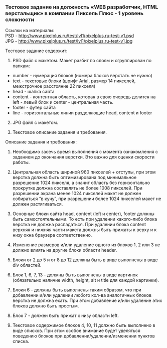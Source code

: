 ### Тестовое задание на должность «WEB разработчик, HTML верстальщик» в компании Пиксель Плюс - 1 уровень сложности

Ссылки на материалы:  
PSD - <http://www.pixelplus.ru/test/lvl1/pixelplus.ru-test-v1.psd>  
JPG - <http://www.pixelplus.ru/test/lvl1/pixelplus.ru-test-v1.jpg>  

Тестовое задание содержит:

1. PSD файл с макетом. Макет разбит по слоям и сгруппирован по папкам:
 
* number - нумерация блоков (номера блоков верстать не нужно)  
* text - текстовые блоки (шрифт Arial, размер 14 пикселей, межстрочное расстояние 22 пикселя)  
* head - шапка сайта  
* content - контентная область, которая в свою очередь делится на left - левый блок и center - центральная часть.  
* footer - футер сайта  
* line - горизонтальные линии разделяющие head, content и footer  
 
2. JPG файл с макетом.
 
3. Текстовое описание задания и требования.
 
Описание задания и требования:
1. Необходимо засечь время выполнения с момента ознакомления с заданием до окончания верстки. Это важно для оценки скорости работы.  
2. Центральная область шириной 960 пикселей + отступы, при этом верстка должна быть оптимизирована под минимальное разрешение 1024 пикселя, а значит область без горизонтально прокрутке должна составлять не более 1008 пикселей. При разрешении экрана менее 1024 пикселей макет не должен собираться “в кучу”, при разрешении более 1024 пикселей макет не должен растягиваться.  

3. Основные блоки сайта head, content (left и center), footer должны быть самостоятельными. То есть при удалении какого-либо блока верстка не должна распадаться. При удалении блока content верхняя и нижняя части макета должны быть прижаты к верху и к низу окна браузера соответственно.  
 
4. Изменение размеров и/или удаление одного из блоков 1, 2 или 3 не должно влиять на другие блоки области header.
 
5. Блоки от 2 до 5 и от 8 до 12 должны быть в виде выполнены в виде div областей.

6. Блок 1, 6, 7, 13 - должны быть выполнены в виде картинок (обязательно наличие width, height, alt и title для каждой картинки).

7. Блоки 6 - должны быть выполнены таким образом, что при добавлении и/или удалении любого кол-ва аналогичных блоков верстка не должна ехать. При этом добавление и/или удаление этих блоков должно быть простым.
 
8. Блок 7 - должен быть прижат к низу области left.
 
9. Текстовое содержимое блоков 4, 10, 11 должно быть выполнено в виде списков. При этом особое внимание будет уделяться поведению блоков при добавлении/удалении/изменении пунктов списка.
